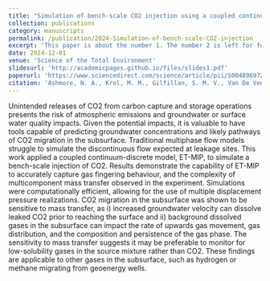 ```yaml
---
title: "Simulation of bench-scale CO2 injection using a coupled continuum-discrete approach"
collection: publications
category: manuscripts
permalink: /publication/2024-Simulation-of-bench-scale-CO2-injection
excerpt: 'This paper is about the number 1. The number 2 is left for future work.'
date: 2024-12-01
venue: 'Science of the Total Environment'
slidesurl: 'http://academicpages.github.io/files/slides1.pdf'
paperurl: 'https://www.sciencedirect.com/science/article/pii/S0048969724067950'
citation: 'Ashmore, N. A., Krol, M. M., Gilfillan, S. M. V., Van De Ven, C. J.C., Mumford, K. G., Molnar, I. M. (2024). &quot;Paper Title Number 1.&quot; <i>Science of the Total Environment</i>, 954, 176639. https://doi.org/10.1016/j.scitotenv.2024.176639.'
---
```


Unintended releases of CO2 from carbon capture and storage operations presents the risk of atmospheric emissions and groundwater or surface water quality impacts. Given the potential impacts, it is valuable to have tools capable of predicting groundwater concentrations and likely pathways of CO2 migration in the subsurface. Traditional multiphase flow models struggle to simulate the discontinuous flow expected at leakage sites. This work applied a coupled continuum-discrete model, ET-MIP, to simulate a bench-scale injection of CO2. Results demonstrate the capability of ET-MIP to accurately capture gas fingering behaviour, and the complexity of multicomponent mass transfer observed in the experiment. Simulations were computationally efficient, allowing for the use of multiple displacement pressure realizations. CO2 migration in the subsurface was shown to be sensitive to mass transfer, as i) increased groundwater velocity can dissolve leaked CO2 prior to reaching the surface and ii) background dissolved gases in the subsurface can impact the rate of upwards gas movement, gas distribution, and the composition and persistence of the gas phase. The sensitivity to mass transfer suggests it may be preferable to monitor for low-solubility gases in the source mixture rather than CO2. These findings are applicable to other gases in the subsurface, such as hydrogen or methane migrating from geoenergy wells.

